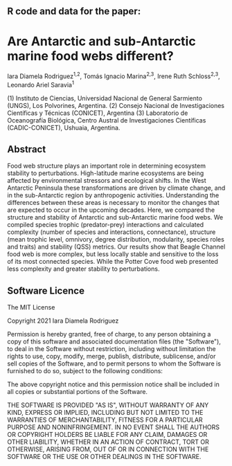 ## R code and data for the paper: 
# **Are Antarctic and sub-Antarctic marine food webs different?**

Iara Diamela Rodriguez<sup>1,2</sup>, Tomás Ignacio Marina<sup>2,3</sup>, Irene Ruth Schloss<sup>2,3</sup>, Leonardo Ariel Saravia<sup>1</sup>

(1) Instituto de Ciencias, Universidad Nacional de General Sarmiento (UNGS), Los Polvorines, Argentina.
(2) Consejo Nacional de Investigaciones Científicas y Técnicas (CONICET), Argentina
(3) Laboratorio de Oceanografía Biológica, Centro Austral de Investigaciones Científicas (CADIC-CONICET), Ushuaia, Argentina.

## Abstract

Food web structure plays an important role in determining ecosystem stability to perturbations. High-latitude marine ecosystems are being affected by environmental stressors and ecological shifts. In the West Antarctic Peninsula these transformations are driven by climate change, and in the sub-Antarctic region by anthropogenic activities. Understanding the differences between these areas is necessary to monitor the changes that are expected to occur in the upcoming decades. Here, we compared the structure and stability of Antarctic and sub-Antarctic marine food webs. 
We compiled species trophic (predator-prey) interactions and calculated complexity (number of species and interactions, connectance), structure (mean trophic level, omnivory, degree distribution, modularity, species roles and traits) and stability (QSS) metrics. Our results show that Beagle Channel food web is more complex, but less locally stable and sensitive to the loss of its most connected species. While the Potter Cove food web presented less complexity and greater stability to perturbations.

## Software Licence

The MIT License

Copyright 2021 Iara Diamela Rodriguez

Permission is hereby granted, free of charge, to any person obtaining a copy of this software and associated documentation files (the "Software"), to deal in the Software without restriction, including without limitation the rights to use, copy, modify, merge, publish, distribute, sublicense, and/or sell copies of the Software, and to permit persons to whom the Software is furnished to do so, subject to the following conditions:

The above copyright notice and this permission notice shall be included in all copies or substantial portions of the Software.

THE SOFTWARE IS PROVIDED "AS IS", WITHOUT WARRANTY OF ANY KIND, EXPRESS OR IMPLIED, INCLUDING BUT NOT LIMITED TO THE WARRANTIES OF MERCHANTABILITY, FITNESS FOR A PARTICULAR PURPOSE AND NONINFRINGEMENT. IN NO EVENT SHALL THE AUTHORS OR COPYRIGHT HOLDERS BE LIABLE FOR ANY CLAIM, DAMAGES OR OTHER LIABILITY, WHETHER IN AN ACTION OF CONTRACT, TORT OR OTHERWISE, ARISING FROM, OUT OF OR IN CONNECTION WITH THE SOFTWARE OR THE USE OR OTHER DEALINGS IN THE SOFTWARE. 	 